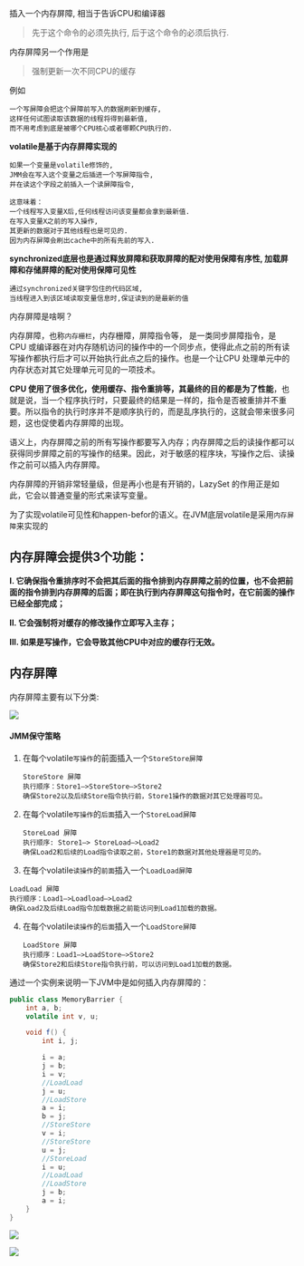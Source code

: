 插入一个内存屏障, 相当于告诉CPU和编译器

>  先于这个命令的必须先执行, 后于这个命令的必须后执行.

内存屏障另一个作用是

> 强制更新一次不同CPU的缓存

例如

```
一个写屏障会把这个屏障前写入的数据刷新到缓存,
这样任何试图读取该数据的线程将得到最新值,
而不用考虑到底是被哪个CPU核心或者哪颗CPU执行的.
```



**volatile是基于内存屏障实现的**

```
如果一个变量是volatile修饰的,
JMM会在写入这个变量之后插进一个写屏障指令,
并在读这个字段之前插入一个读屏障指令,

这意味着：
一个线程写入变量X后,任何线程访问该变量都会拿到最新值.
在写入变量X之前的写入操作,
其更新的数据对于其他线程也是可见的.
因为内存屏障会刷出cache中的所有先前的写入.
```

**synchronized底层也是通过释放屏障和获取屏障的配对使用保障有序性, 加载屏障和存储屏障的配对使用保障可见性**

```
通过synchronized关键字包住的代码区域,
当线程进入到该区域读取变量信息时,保证读到的是最新的值
```



内存屏障是啥啊？

内存屏障，也称`内存栅栏`，内存栅障，屏障指令等， 是一类同步屏障指令，是 CPU 或编译器在对内存随机访问的操作中的一个同步点，使得此点之前的所有读写操作都执行后才可以开始执行此点之后的操作。也是一个让CPU 处理单元中的内存状态对其它处理单元可见的一项技术。

**CPU 使用了很多优化，使用缓存、指令重排等，其最终的目的都是为了性能**，也就是说，当一个程序执行时，只要最终的结果是一样的，指令是否被重排并不重要。所以指令的执行时序并不是顺序执行的，而是乱序执行的，这就会带来很多问题，这也促使着内存屏障的出现。

语义上，内存屏障之前的所有写操作都要写入内存；内存屏障之后的读操作都可以获得同步屏障之前的写操作的结果。因此，对于敏感的程序块，写操作之后、读操作之前可以插入内存屏障。

内存屏障的开销非常轻量级，但是再小也是有开销的，LazySet 的作用正是如此，它会以普通变量的形式来读写变量。





为了实现volatile可见性和happen-befor的语义。在JVM底层volatile是采用`内存屏障`来实现的

## 内存屏障会提供3个功能：

**I. 它确保指令重排序时不会把其后面的指令排到内存屏障之前的位置，也不会把前面的指令排到内存屏障的后面；即在执行到内存屏障这句指令时，在它前面的操作已经全部完成；**

**II. 它会强制将对缓存的修改操作立即写入主存；**

**III. 如果是写操作，它会导致其他CPU中对应的缓存行无效。**





## 内存屏障

内存屏障主要有以下分类:

![](https://youpaiyun.zongqilive.cn/image/20200712152137.png)

#### JMM保守策略

1. 在每个volatile`写操作`的前面插入一个`StoreStore屏障`

   ```
   StoreStore 屏障
   执行顺序：Store1—>StoreStore—>Store2
   确保Store2以及后续Store指令执行前，Store1操作的数据对其它处理器可见。
   ```

   

2. 在每个volatile`写操作`的`后面`插入一个`StoreLoad屏障`

   ```
   StoreLoad 屏障
   执行顺序: Store1—> StoreLoad—>Load2
   确保Load2和后续的Load指令读取之前，Store1的数据对其他处理器是可见的。
   ```

   

3. 在每个volatile`读操作`的`前面`插入一个`LoadLoad屏障`

```
LoadLoad 屏障
执行顺序：Load1—>Loadload—>Load2
确保Load2及后续Load指令加载数据之前能访问到Load1加载的数据。
```



4. 在每个volatile`读操作`的`后面`插入一个`LoadStore屏障`

   ```
   LoadStore 屏障
   执行顺序：Load1—>LoadStore—>Store2
   确保Store2和后续Store指令执行前，可以访问到Load1加载的数据。
   ```

通过一个实例来说明一下JVM中是如何插入内存屏障的：

```java
public class MemoryBarrier {
    int a, b;
    volatile int v, u;

    void f() {
        int i, j;

        i = a;
        j = b;
        i = v;
        //LoadLoad
        j = u;
        //LoadStore
        a = i;
        b = j;
        //StoreStore
        v = i;
        //StoreStore
        u = j;
        //StoreLoad
        i = u;
        //LoadLoad
        //LoadStore
        j = b;
        a = i;
    }
}
```





![](https://youpaiyun.zongqilive.cn/image/20200712152344.png)

![](https://youpaiyun.zongqilive.cn/image/20200712152419.png)